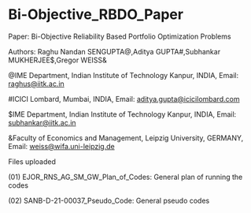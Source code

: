 # Bi-Objective_RBDO_Paper

Paper: Bi-Objective Reliability Based Portfolio Optimization Problems

Authors: Raghu Nandan SENGUPTA@,Aditya GUPTA#,Subhankar MUKHERJEE$,Gregor WEISS&

@IME Department, Indian Institute of Technology Kanpur, INDIA, Email: raghus@iitk.ac.in

#ICICI Lombard, Mumbai, INDIA, Email: aditya.gupta@icicilombard.com

$IME Department, Indian Institute of Technology Kanpur, INDIA, Email: subhankar@iitk.ac.in

&Faculty of Economics and Management, Leipzig University, GERMANY, Email: weiss@wifa.uni-leipzig.de

Files uploaded

(01) EJOR_RNS_AG_SM_GW_Plan_of_Codes: General plan of running the codes

(02) SANB-D-21-00037_Pseudo_Code: General pseudo codes
